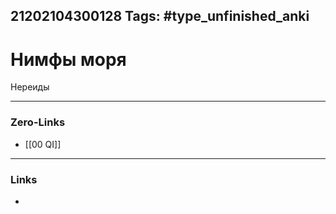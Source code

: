 21202104300128
Tags: #type_unfinished_anki 
---
# Нимфы моря

Нереиды

---
### Zero-Links
- [[00 QI]]
---
### Links
-